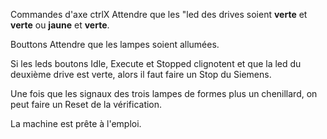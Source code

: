 

Commandes d'axe ctrlX
Attendre que les "led des drives soient **verte** et **verte** ou **jaune** et **verte**.

Bouttons
Attendre que les lampes soient allumées.

Si les leds boutons Idle, Execute et Stopped clignotent et que la led du deuxième drive est verte, alors il faut faire un Stop du Siemens.

Une fois que les signaux des trois lampes de formes plus un chenillard, on peut faire un Reset de la vérification.

La machine est prête à l'emploi.